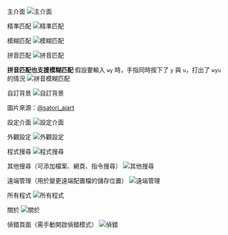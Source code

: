 主介面
![主介面](主界面.png)

精準匹配
![精準匹配](精准匹配.png)

模糊匹配
![模糊匹配](模糊匹配.png)

拼音匹配
![拼音匹配](拼音匹配.png)

**拼音匹配也支援模糊匹配**
假設要輸入 `wy` 時，手指同時按下了 `y` 與 `u`，打出了 `wyu` 的情況
![拼音模糊匹配](拼音模糊匹配.png)

自訂背景
![自訂背景](自定义背景.png)

圖片來源：[@satori_aiart](https://x.com/satori_aiart/status/1728977252946473051)

設定介面
![設定介面](设置界面.png)

外觀設定
![外觀設定](外观设置.png)

程式搜尋
![程式搜尋](程序搜索.png)

其他搜尋（可添加檔案、網頁、指令搜尋）
![其他搜尋](其他搜索.png)

遠端管理（用於變更遠端配置檔的儲存位置）
![遠端管理](远程管理.png)

所有程式
![所有程式](所有程序.png)

關於
![關於](自我介绍.png)

偵錯頁面（需手動開啟偵錯模式）
![偵錯](调试.png)